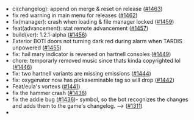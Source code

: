 - ci(changelog): append on merge & reset on release ([#1463](https://github.com/amblelabs/ait/pull/1463))
- fix red warning in main menu for releases ([#1462](https://github.com/amblelabs/ait/pull/1462))
- fix(manager): crash when loading & file manager locked ([#1459](https://github.com/amblelabs/ait/pull/1459))
- feat(advancement): stat remote advancement ([#1457](https://github.com/amblelabs/ait/pull/1457))
- build(ver): 1.2.1-alpha ([#1456](https://github.com/amblelabs/ait/pull/1456))
- Exterior BOTI doors not turning dark red during alarm when TARDIS unpowered ([#1455](https://github.com/amblelabs/ait/pull/1455))
- fix: hail mary indicator is reversed on hartnell consoles ([#1449](https://github.com/amblelabs/ait/pull/1449))
- chore: temporarly removed music since thats kinda copyrighted lol ([#1446](https://github.com/amblelabs/ait/pull/1446))
- fix: two hartnell variants are missing emissions ([#1444](https://github.com/amblelabs/ait/pull/1444))
- fix: oxygenator now has pickaxeminable tag so will drop ([#1442](https://github.com/amblelabs/ait/pull/1442))
- Feat/eula's vortexs ([#1441](https://github.com/amblelabs/ait/pull/1441))
- fix the hammer crash ([#1438](https://github.com/amblelabs/ait/pull/1438))
- fix the addie bug ([#1436](https://github.com/amblelabs/ait/pull/1436))- symbol, so the bot recognizes the changes and adds them to the game's changelog. --> ([#1311](https://github.com/amblelabs/ait/pull/1311))
- <!-- ([#1311](https://github.com/amblelabs/ait/pull/1311))
- :cl: ([#1311](https://github.com/amblelabs/ait/pull/1311))
- - add: Added fun! ([#1311](https://github.com/amblelabs/ait/pull/1311))
- - remove: Removed fun! ([#1311](https://github.com/amblelabs/ait/pull/1311))
- - tweak: Changed fun! ([#1311](https://github.com/amblelabs/ait/pull/1311))
- - fix: Fixed fun! ([#1311](https://github.com/amblelabs/ait/pull/1311))
